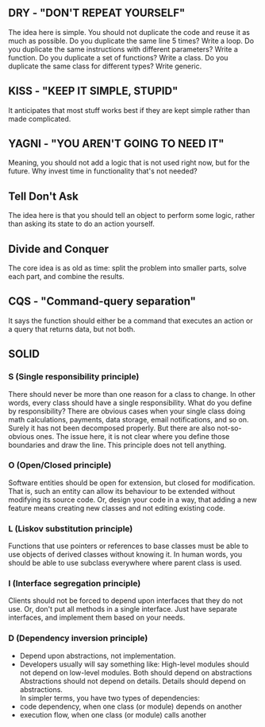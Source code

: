 ## DRY - "DON'T REPEAT YOURSELF"  
The idea here is simple. You should not duplicate the code and reuse it as much as possible.
Do you duplicate the same line 5 times? Write a loop. 
Do you duplicate the same instructions with different parameters? Write a function. 
Do you duplicate a set of functions? Write a class. 
Do you duplicate the same class for different types? Write generic.
## KISS - "KEEP IT SIMPLE, STUPID"  
It anticipates that most stuff works best if they are kept simple rather than made complicated.
## YAGNI - "YOU AREN'T GOING TO NEED IT"  
Meaning, you should not add a logic that is not used right now, but for the future.
Why invest time in functionality that's not needed?
## Tell Don't Ask
The idea here is that you should tell an object to perform some logic, rather than asking its state to do an action yourself.
## Divide and Conquer
The core idea is as old as time: split the problem into smaller parts, solve each part, and combine the results.
## CQS - "Command-query separation"
It says the function should either be a command that executes an action or a query that returns data, but not both.
## SOLID
### S (Single responsibility principle)
There should never be more than one reason for a class to change.
In other words, every class should have a single responsibility.
What do you define by responsibility? There are obvious cases when your single class doing math calculations, payments, data storage, email notifications, and so on. Surely it has not been decomposed properly. 
But there are also not-so-obvious ones. The issue here, it is not clear where you define those boundaries and draw the line. This principle does not tell anything.
### O (Open/Closed principle)
Software entities should be open for extension, but closed for modification. 
That is, such an entity can allow its behaviour to be extended without modifying its source code.
Or, design your code in a way, that adding a new feature means creating new classes and not editing existing code.
### L (Liskov substitution principle)
Functions that use pointers or references to base classes must be able to use objects of derived classes without knowing it.
In human words, you should be able to use subclass everywhere where parent class is used.
### I (Interface segregation principle)
Clients should not be forced to depend upon interfaces that they do not use.
Or, don't put all methods in a single interface.
Just have separate interfaces, and implement them based on your needs.
### D (Dependency inversion principle)
- Depend upon abstractions, not implementation.
- Developers usually will say something like:
High-level modules should not depend on low-level modules. Both should depend on abstractions
Abstractions should not depend on details. Details should depend on abstractions.  
In simpler terms, you have two types of dependencies:  
- code dependency, when one class (or module) depends on another
- execution flow, when one class (or module) calls another
